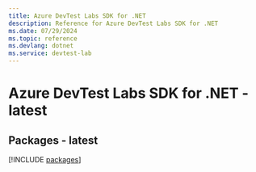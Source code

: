 ```yaml
---
title: Azure DevTest Labs SDK for .NET
description: Reference for Azure DevTest Labs SDK for .NET
ms.date: 07/29/2024
ms.topic: reference
ms.devlang: dotnet
ms.service: devtest-lab
---
```

# Azure DevTest Labs SDK for .NET - latest
## Packages - latest
[!INCLUDE [packages](devtest-labs-index.md)]